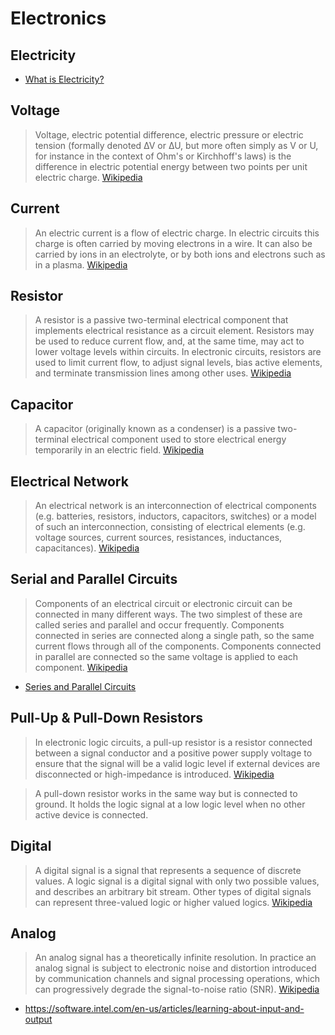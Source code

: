 # Electronics

## Electricity

> 
> 
- [What is Electricity?](https://learn.sparkfun.com/tutorials/what-is-electricity)

## Voltage

> Voltage, electric potential difference, electric pressure or electric tension (formally denoted ∆V or ∆U, but more often simply as V or U, for instance in the context of Ohm's or Kirchhoff's laws) is the difference in electric potential energy between two points per unit electric charge. [Wikipedia](https://en.wikipedia.org/wiki/Voltage)

## Current

> An electric current is a flow of electric charge. In electric circuits this charge is often carried by moving electrons in a wire. It can also be carried by ions in an electrolyte, or by both ions and electrons such as in a plasma. [Wikipedia](https://en.wikipedia.org/wiki/Electric_current)

## Resistor

> A resistor is a passive two-terminal electrical component that implements electrical resistance as a circuit element. Resistors may be used to reduce current flow, and, at the same time, may act to lower voltage levels within circuits. In electronic circuits, resistors are used to limit current flow, to adjust signal levels, bias active elements, and terminate transmission lines among other uses. [Wikipedia](https://en.wikipedia.org/wiki/Resistor)

## Capacitor

> A capacitor (originally known as a condenser) is a passive two-terminal electrical component used to store electrical energy temporarily in an electric field. [Wikipedia](https://en.wikipedia.org/wiki/Capacitor)

## Electrical Network

> An electrical network is an interconnection of electrical components (e.g. batteries, resistors, inductors, capacitors, switches) or a model of such an interconnection, consisting of electrical elements (e.g. voltage sources, current sources, resistances, inductances, capacitances). [Wikipedia](https://en.wikipedia.org/wiki/Electrical_network)

## Serial and Parallel Circuits

> Components of an electrical circuit or electronic circuit can be connected in many different ways. The two simplest of these are called series and parallel and occur frequently. Components connected in series are connected along a single path, so the same current flows through all of the components. Components connected in parallel are connected so the same voltage is applied to each component. [Wikipedia](https://en.wikipedia.org/wiki/Series_and_parallel_circuits)

- [Series and Parallel Circuits](https://learn.sparkfun.com/tutorials/series-and-parallel-circuits)

## Pull-Up & Pull-Down Resistors

> In electronic logic circuits, a pull-up resistor is a resistor connected between a signal conductor and a positive power supply voltage to ensure that the signal will be a valid logic level if external devices are disconnected or high-impedance is introduced. [Wikipedia](https://en.wikipedia.org/wiki/Pull-up_resistor)

> A pull-down resistor works in the same way but is connected to ground. It holds the logic signal at a low logic level when no other active device is connected.

## Digital 

> A digital signal is a signal that represents a sequence of discrete values. A logic signal is a digital signal with only two possible values, and describes an arbitrary bit stream. Other types of digital signals can represent three-valued logic or higher valued logics. [Wikipedia](https://en.wikipedia.org/wiki/Digital_signal)

## Analog

> An analog signal has a theoretically infinite resolution. In practice an analog signal is subject to electronic noise and distortion introduced by communication channels and signal processing operations, which can progressively degrade the signal-to-noise ratio (SNR). [Wikipedia](https://en.wikipedia.org/wiki/Analog_signal)

- https://software.intel.com/en-us/articles/learning-about-input-and-output